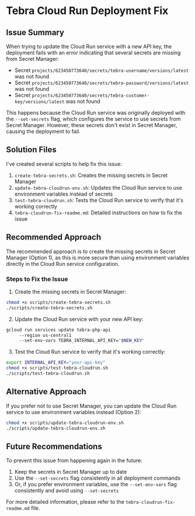 # Tebra Cloud Run Deployment Fix

## Issue Summary

When trying to update the Cloud Run service with a new API key, the deployment fails with an error indicating that several secrets are missing from Secret Manager:

- Secret `projects/623450773640/secrets/tebra-username/versions/latest` was not found
- Secret `projects/623450773640/secrets/tebra-password/versions/latest` was not found
- Secret `projects/623450773640/secrets/tebra-customer-key/versions/latest` was not found

This happens because the Cloud Run service was originally deployed with the `--set-secrets` flag, which configures the service to use secrets from Secret Manager. However, these secrets don't exist in Secret Manager, causing the deployment to fail.

## Solution Files

I've created several scripts to help fix this issue:

1. `create-tebra-secrets.sh`: Creates the missing secrets in Secret Manager
2. `update-tebra-cloudrun-env.sh`: Updates the Cloud Run service to use environment variables instead of secrets
3. `test-tebra-cloudrun.sh`: Tests the Cloud Run service to verify that it's working correctly
4. `tebra-cloudrun-fix-readme.md`: Detailed instructions on how to fix the issue

## Recommended Approach

The recommended approach is to create the missing secrets in Secret Manager (Option 1), as this is more secure than using environment variables directly in the Cloud Run service configuration.

### Steps to Fix the Issue

1. Create the missing secrets in Secret Manager:

```bash
chmod +x scripts/create-tebra-secrets.sh
./scripts/create-tebra-secrets.sh
```

2. Update the Cloud Run service with your new API key:

```bash
gcloud run services update tebra-php-api
     --region us-central1
     --set-env-vars TEBRA_INTERNAL_API_KEY="$NEW_KEY"
```

3. Test the Cloud Run service to verify that it's working correctly:

```bash
export INTERNAL_API_KEY="your-api-key"
chmod +x scripts/test-tebra-cloudrun.sh
./scripts/test-tebra-cloudrun.sh
```

## Alternative Approach

If you prefer not to use Secret Manager, you can update the Cloud Run service to use environment variables instead (Option 2):

```bash
chmod +x scripts/update-tebra-cloudrun-env.sh
./scripts/update-tebra-cloudrun-env.sh
```

## Future Recommendations

To prevent this issue from happening again in the future:

1. Keep the secrets in Secret Manager up to date
2. Use the `--set-secrets` flag consistently in all deployment commands
3. Or, if you prefer environment variables, use the `--set-env-vars` flag consistently and avoid using `--set-secrets`

For more detailed information, please refer to the `tebra-cloudrun-fix-readme.md` file.